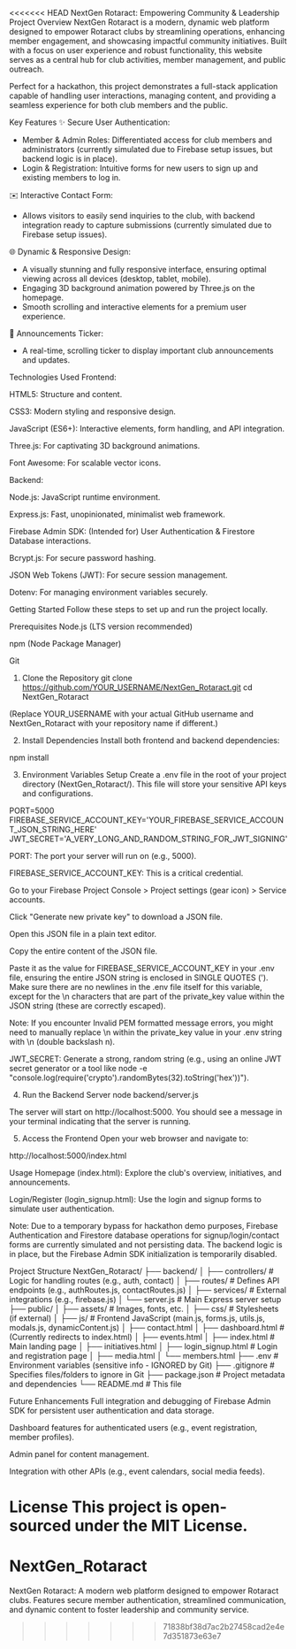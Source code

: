 <<<<<<< HEAD
NextGen Rotaract: Empowering Community & Leadership
Project Overview
NextGen Rotaract is a modern, dynamic web platform designed to empower Rotaract clubs by streamlining operations, enhancing member engagement, and showcasing impactful community initiatives. Built with a focus on user experience and robust functionality, this website serves as a central hub for club activities, member management, and public outreach.

Perfect for a hackathon, this project demonstrates a full-stack application capable of handling user interactions, managing content, and providing a seamless experience for both club members and the public.

Key Features
✨ Secure User Authentication:
* Member & Admin Roles: Differentiated access for club members and administrators (currently simulated due to Firebase setup issues, but backend logic is in place).
* Login & Registration: Intuitive forms for new users to sign up and existing members to log in.

✉️ Interactive Contact Form:
* Allows visitors to easily send inquiries to the club, with backend integration ready to capture submissions (currently simulated due to Firebase setup issues).

🌐 Dynamic & Responsive Design:
* A visually stunning and fully responsive interface, ensuring optimal viewing across all devices (desktop, tablet, mobile).
* Engaging 3D background animation powered by Three.js on the homepage.
* Smooth scrolling and interactive elements for a premium user experience.

📢 Announcements Ticker:
* A real-time, scrolling ticker to display important club announcements and updates.

Technologies Used
Frontend:

HTML5: Structure and content.

CSS3: Modern styling and responsive design.

JavaScript (ES6+): Interactive elements, form handling, and API integration.

Three.js: For captivating 3D background animations.

Font Awesome: For scalable vector icons.

Backend:

Node.js: JavaScript runtime environment.

Express.js: Fast, unopinionated, minimalist web framework.

Firebase Admin SDK: (Intended for) User Authentication & Firestore Database interactions.

Bcrypt.js: For secure password hashing.

JSON Web Tokens (JWT): For secure session management.

Dotenv: For managing environment variables securely.

Getting Started
Follow these steps to set up and run the project locally.

Prerequisites
Node.js (LTS version recommended)

npm (Node Package Manager)

Git

1. Clone the Repository
git clone https://github.com/YOUR_USERNAME/NextGen_Rotaract.git
cd NextGen_Rotaract

(Replace YOUR_USERNAME with your actual GitHub username and NextGen_Rotaract with your repository name if different.)

2. Install Dependencies
Install both frontend and backend dependencies:

npm install

3. Environment Variables Setup
Create a .env file in the root of your project directory (NextGen_Rotaract/). This file will store your sensitive API keys and configurations.

PORT=5000
FIREBASE_SERVICE_ACCOUNT_KEY='YOUR_FIREBASE_SERVICE_ACCOUNT_JSON_STRING_HERE'
JWT_SECRET='A_VERY_LONG_AND_RANDOM_STRING_FOR_JWT_SIGNING'

PORT: The port your server will run on (e.g., 5000).

FIREBASE_SERVICE_ACCOUNT_KEY: This is a critical credential.

Go to your Firebase Project Console > Project settings (gear icon) > Service accounts.

Click "Generate new private key" to download a JSON file.

Open this JSON file in a plain text editor.

Copy the entire content of the JSON file.

Paste it as the value for FIREBASE_SERVICE_ACCOUNT_KEY in your .env file, ensuring the entire JSON string is enclosed in SINGLE QUOTES ('). Make sure there are no newlines in the .env file itself for this variable, except for the \n characters that are part of the private_key value within the JSON string (these are correctly escaped).

Note: If you encounter Invalid PEM formatted message errors, you might need to manually replace \n within the private_key value in your .env string with \\n (double backslash n).

JWT_SECRET: Generate a strong, random string (e.g., using an online JWT secret generator or a tool like node -e "console.log(require('crypto').randomBytes(32).toString('hex'))").

4. Run the Backend Server
node backend/server.js

The server will start on http://localhost:5000. You should see a message in your terminal indicating that the server is running.

5. Access the Frontend
Open your web browser and navigate to:

http://localhost:5000/index.html

Usage
Homepage (index.html): Explore the club's overview, initiatives, and announcements.

Login/Register (login_signup.html): Use the login and signup forms to simulate user authentication.

Note: Due to a temporary bypass for hackathon demo purposes, Firebase Authentication and Firestore database operations for signup/login/contact forms are currently simulated and not persisting data. The backend logic is in place, but the Firebase Admin SDK initialization is temporarily disabled.

Project Structure
NextGen_Rotaract/
├── backend/
│   ├── controllers/      # Logic for handling routes (e.g., auth, contact)
│   ├── routes/           # Defines API endpoints (e.g., authRoutes.js, contactRoutes.js)
│   ├── services/         # External integrations (e.g., firebase.js)
│   └── server.js         # Main Express server setup
├── public/
│   ├── assets/           # Images, fonts, etc.
│   ├── css/              # Stylesheets (if external)
│   ├── js/               # Frontend JavaScript (main.js, forms.js, utils.js, modals.js, dynamicContent.js)
│   ├── contact.html
│   ├── dashboard.html    # (Currently redirects to index.html)
│   ├── events.html
│   ├── index.html        # Main landing page
│   ├── initiatives.html
│   ├── login_signup.html # Login and registration page
│   ├── media.html
│   └── members.html
├── .env                  # Environment variables (sensitive info - IGNORED by Git)
├── .gitignore            # Specifies files/folders to ignore in Git
├── package.json          # Project metadata and dependencies
└── README.md             # This file

Future Enhancements
Full integration and debugging of Firebase Admin SDK for persistent user authentication and data storage.

Dashboard features for authenticated users (e.g., event registration, member profiles).

Admin panel for content management.

Integration with other APIs (e.g., event calendars, social media feeds).

License
This project is open-sourced under the MIT License.
=======
# NextGen_Rotaract
NextGen Rotaract: A modern web platform designed to empower Rotaract clubs. Features secure member authentication, streamlined communication, and dynamic content to foster leadership and community service.
>>>>>>> 71838bf38d7ac2b27458cad2e4e7d351873e63e7
